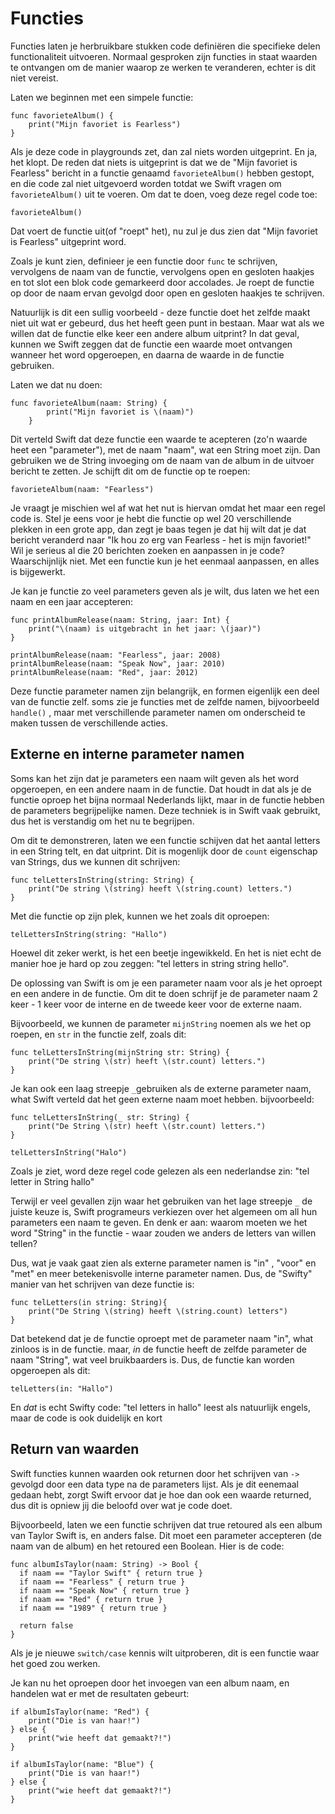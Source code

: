 # Functies

Functies laten je herbruikbare stukken code definiëren die specifieke delen functionaliteit uitvoeren. Normaal gesproken zijn functies in staat waarden te ontvangen om de manier waarop ze werken te veranderen, echter is dit niet vereist.

Laten we beginnen met een simpele functie:

    func favorieteAlbum() {
        print("Mijn favoriet is Fearless")
    }


Als je deze code in playgrounds zet, dan zal niets worden uitgeprint. En ja, het klopt. De reden dat niets is uitgeprint is dat we de "Mijn favoriet is Fearless" bericht in a functie genaamd `favorieteAlbum()` hebben gestopt, en die code zal niet uitgevoerd worden totdat we Swift vragen om `favorieteAlbum()` uit te voeren. Om dat te doen, voeg deze regel code toe:

    favorieteAlbum()


Dat voert de functie uit(of "roept" het), nu zul je dus zien dat "Mijn favoriet is Fearless" uitgeprint word.

Zoals je kunt zien, definieer je een functie door `func` te schrijven, vervolgens de naam van de functie, vervolgens open en gesloten haakjes en tot slot een blok code gemarkeerd door accolades. Je roept de functie op door de naam ervan gevolgd door open en gesloten haakjes te schrijven.  

Natuurlijk is dit een sullig voorbeeld - deze functie doet het zelfde maakt niet uit wat er gebeurd, dus het heeft geen punt in bestaan. Maar wat als we willen dat de functie elke keer een andere album uitprint? In dat geval, kunnen we Swift zeggen dat de functie een waarde moet ontvangen wanneer het word opgeroepen, en daarna de waarde in de functie gebruiken.

Laten we dat nu doen:

    func favorieteAlbum(naam: String) {
            print("Mijn favoriet is \(naam)")
        }

Dit verteld Swift dat deze functie een waarde te acepteren (zo'n waarde heet een "parameter"), met de naam "naam", wat een String moet zijn. Dan gebruiken we de String invoeging om de naam van de album in de uitvoer bericht te zetten. Je schijft dit om de functie op te roepen:

    favorieteAlbum(naam: "Fearless")


Je vraagt je mischien wel af wat het nut is hiervan omdat het maar een regel code is. Stel je eens voor je hebt die functie op wel 20 verschillende plekken in een grote app, dan zegt je baas tegen je dat hij wilt dat je dat bericht veranderd naar "Ik hou zo erg van Fearless - het is mijn favoriet!" Wil je serieus al die 20 berichten zoeken en aanpassen in je code? Waarschijnlijk niet. Met een functie kun je het eenmaal aanpassen, en alles is bijgewerkt.

Je kan je functie zo veel parameters geven als je wilt, dus laten we het een naam en een jaar accepteren:

    func printAlbumRelease(naam: String, jaar: Int) {
        print("\(naam) is uitgebracht in het jaar: \(jaar)")
    }

    printAlbumRelease(naam: "Fearless", jaar: 2008)
    printAlbumRelease(naam: "Speak Now", jaar: 2010)
    printAlbumRelease(naam: "Red", jaar: 2012)


Deze functie parameter namen zijn belangrijk, en formen eigenlijk een deel van de functie zelf. soms zie je functies met de zelfde namen, bijvoorbeeld `handle()` , maar met verschillende parameter namen om onderscheid te maken tussen de verschillende acties.

## Externe en interne parameter namen

Soms kan het zijn dat je parameters een naam wilt geven als het word opgeroepen, en een andere naam in de functie. Dat houdt in dat als je de functie oproep het bijna normaal Nederlands lijkt, maar in de functie hebben de parameters begrijpelijke namen. Deze techniek is in Swift vaak gebruikt, dus het is verstandig om het nu te begrijpen.

Om dit te demonstreren, laten we een functie schijven dat het aantal letters in een String telt, en dat uitprint. Dit is mogenlijk door de `count` eigenschap van Strings, dus we kunnen dit schrijven:

    func telLettersInString(string: String) {
        print("De string \(string) heeft \(string.count) letters.")
    }

Met die functie op zijn plek, kunnen we het zoals dit oproepen:

    telLettersInString(string: "Hallo")

Hoewel dit zeker werkt, is het een beetje ingewikkeld. En het is niet echt de manier hoe je hard op zou zeggen: "tel letters in string string hello".

De oplossing van Swift is om je een parameter naam voor als je het oproept en een andere in de functie. Om dit te doen schrijf je de parameter naam 2 keer - 1 keer voor de interne en de tweede keer voor de externe naam.

Bijvoorbeeld, we kunnen de parameter `mijnString` noemen als we het op roepen, en `str` in the functie zelf, zoals dit:

    func telLettersInString(mijnString str: String) {
        print("De string \(str) heeft \(str.count) letters.")
    }

Je kan ook een laag streepje `_`gebruiken als de externe parameter naam, what Swift verteld dat het geen externe naam moet hebben. bijvoorbeeld:

    func telLettersInString(_ str: String) {
        print("De String \(str) heeft \(str.count) letters.")
    }

    telLettersInString("Halo")

Zoals je ziet, word deze regel code gelezen als een nederlandse zin: "tel letter in String hallo"

Terwijl er veel gevallen zijn waar het gebruiken van het lage streepje `_` de juiste keuze is, Swift programeurs verkiezen over het algemeen om all hun parameters een naam te geven. En denk er aan: waarom moeten we het word "String" in the functie - waar zouden we anders de letters van willen tellen?

Dus, wat je vaak gaat zien als externe parameter namen is "in"
, "voor" en "met" en meer betekenisvolle interne parameter namen. Dus, de "Swifty" manier van het schrijven van deze functie is:

    func telLetters(in string: String){
        print("De String \(string) heeft \(string.count) letters")
    }

Dat betekend dat je de functie oproept met de parameter naam "in", what zinloos is in de functie. maar, *in* de functie heeft de zelfde parameter de naam "String", wat veel bruikbaarders is. Dus, de functie kan worden opgeroepen als dit:

    telLetters(in: "Hallo")    

En *dat* is echt Swifty code: "tel letters in hallo" leest als natuurlijk engels, maar de code is ook duidelijk en kort


## Return van waarden
Swift functies kunnen waarden ook returnen door het schrijven van `->` gevolgd door een data type na de parameters lijst. Als je dit eenemaal gedaan hebt, zorgt Swift ervoor dat je hoe dan ook een waarde returned, dus dit is opniew jij die beloofd over wat je code doet.

Bijvoorbeeld, laten we een functie schrijven dat true retoured als een album  van Taylor Swift is, en anders false. Dit moet een parameter accepteren (de naam van de album) en het retoured een Boolean.
Hier is de code:

    func albumIsTaylor(naam: String) -> Bool {
      if naam == "Taylor Swift" { return true }
      if naam == "Fearless" { return true }
      if naam == "Speak Now" { return true }
      if naam == "Red" { return true }
      if naam == "1989" { return true }

      return false
    }

Als je je nieuwe `switch/case` kennis wilt uitproberen, dit is een functie waar het goed zou werken.

Je kan nu het oproepen door het invoegen van een album naam, en handelen wat er met de resultaten gebeurt:

    if albumIsTaylor(name: "Red") {
        print("Die is van haar!")
    } else {
        print("wie heeft dat gemaakt?!")
    }

    if albumIsTaylor(name: "Blue") {
        print("Die is van haar!")
    } else {
        print("wie heeft dat gemaakt?!")
    }
